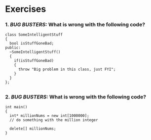 # Exercises

### 1. *BUG BUSTERS:* What is wrong with the following code?
```
class SomeIntelligentStuff
{
  bool isStuffGoneBad;
public:
  ~SomeIntelligentStuff()
  {
    if(isStuffGoneBad)
    {
      throw "Big problem in this class, just FYI";
    }
  }
};
```

##
### 2. *BUG BUSTERS:* What is wrong with the following code?
```
int main()
{
  int* millionNums = new int[1000000];
  // do something with the million integer

  delete[] millionNums;
}
```
